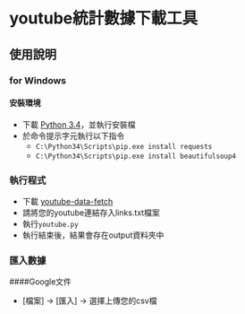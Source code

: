 # youtube統計數據下載工具

## 使用說明
### for Windows
#### 安裝環境
* 下載 [Python 3.4](https://www.python.org/downloads/release/python-343/)，並執行安裝檔
* 於命令提示字元執行以下指令
	* `C:\Python34\Scripts\pip.exe install requests`
	* `C:\Python34\Scripts\pip.exe install beautifulsoup4`

### 執行程式
* 下載 [youtube-data-fetch](https://github.com/nispc/youtube-data-fetch)
* 請將您的youtube連結存入links.txt檔案
* 執行`youtube.py`
* 執行結束後，結果會存在output資料夾中

### 匯入數據
####Google文件
* [檔案] -> [匯入] -> 選擇上傳您的csv檔